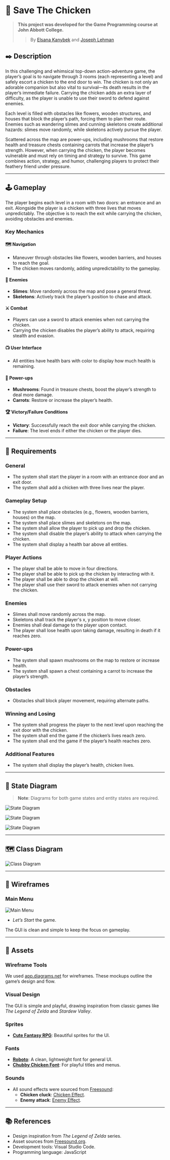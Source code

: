 # 🐔 Save The Chicken

> **This project was developed for the Game Programming course at John Abbott College.**  
>> By [Elsana Kanybek](https://github.com/elkanybek) and [Joseph Lehman](https://github.com/joeyl83) 


## ✒️ **Description**  
In this challenging and whimsical top-down action-adventure game, the player’s goal is to navigate through 3 rooms (each representing a level) and safely escort a chicken to the end door to win. The chicken is not only an adorable companion but also vital to survival—its death results in the player’s immediate failure. Carrying the chicken adds an extra layer of difficulty, as the player is unable to use their sword to defend against enemies.

Each level is filled with obstacles like flowers, wooden structures, and houses that block the player’s path, forcing them to plan their route. Enemies such as wandering slimes and cunning skeletons create additional hazards: slimes move randomly, while skeletons actively pursue the player.  

Scattered across the map are power-ups, including mushrooms that restore health and treasure chests containing carrots that increase the player’s strength. However, when carrying the chicken, the player becomes vulnerable and must rely on timing and strategy to survive. This game combines action, strategy, and humor, challenging players to protect their feathery friend under pressure.

---

## 🕹️ **Gameplay**  
The player begins each level in a room with two doors: an entrance and an exit. Alongside the player is a chicken with three lives that moves unpredictably. The objective is to reach the exit while carrying the chicken, avoiding obstacles and enemies.  

### **Key Mechanics**  

#### 🗺️ **Navigation**  
- Maneuver through obstacles like flowers, wooden barriers, and houses to reach the goal.  
- The chicken moves randomly, adding unpredictability to the gameplay.  

#### 👾 **Enemies**  
- **Slimes**: Move randomly across the map and pose a general threat.  
- **Skeletons**: Actively track the player’s position to chase and attack.  

#### ⚔️ **Combat**  
- Players can use a sword to attack enemies when not carrying the chicken.  
- Carrying the chicken disables the player’s ability to attack, requiring stealth and evasion.  

#### 📺 **User Interface**  
- All entities have health bars with color to display how much health is remaining.

#### 🍄 **Power-ups**  
- **Mushrooms**: Found in treasure chests, boost the player’s strength to deal more damage.
- **Carrots**: Restore or increase the player’s health.

#### 🏆 **Victory/Failure Conditions**  
- **Victory**: Successfully reach the exit door while carrying the chicken.  
- **Failure**: The level ends if either the chicken or the player dies.  

---

## 📃 **Requirements**  

### **General**  
- The system shall start the player in a room with an entrance door and an exit door.  
- The system shall add a chicken with three lives near the player.  

### **Gameplay Setup**  
- The system shall place obstacles (e.g., flowers, wooden barriers, houses) on the map.  
- The system shall place slimes and skeletons on the map.  
- The system shall allow the player to pick up and drop the chicken.  
- The system shall disable the player’s ability to attack when carrying the chicken.  
- The system shall display a health bar above all entities.

### **Player Actions**  
- The player shall be able to move in four directions.  
- The player shall be able to pick up the chicken by interacting with it.  
- The player shall be able to drop the chicken at will.  
- The player shall use their sword to attack enemies when not carrying the chicken.  

### **Enemies**  
- Slimes shall move randomly across the map.  
- Skeletons shall track the player's x, y position to move closer.  
- Enemies shall deal damage to the player upon contact.  
- The player shall lose health upon taking damage, resulting in death if it reaches zero.  

### **Power-ups**  
- The system shall spawn mushrooms on the map to restore or increase health.  
- The system shall spawn a chest containing a carrot to increase the player’s strength.  

### **Obstacles**  
- Obstacles shall block player movement, requiring alternate paths.  

### **Winning and Losing**  
- The system shall progress the player to the next level upon reaching the exit door with the chicken.  
- The system shall end the game if the chicken’s lives reach zero.  
- The system shall end the game if the player’s health reaches zero.  

### **Additional Features**  
- The system shall display the player’s health, chicken lives. 

---

## 🤖 **State Diagram**  

> **Note**: Diagrams for both game states and entity states are required.  

![State Diagram](./assets/images/GameStateDiagram.png)  

![State Diagram](./assets/images/PlayerStateDiagram.png)  

![State Diagram](./assets/images/BotEntityStateDiagram.png)  

---

## 🗺️ **Class Diagram**  

![Class Diagram](./assets/images/ClassDiagram.png)  

---

## 🧵 **Wireframes**  

### **Main Menu**  
![Main Menu](./assets/images/MainMenu.jpg)  

- _Let’s Start_ the game. 

The GUI is clean and simple to keep the focus on gameplay.

---

## 🎨 **Assets**  

### **Wireframe Tools**  
We used [app.diagrams.net](https://app.diagrams.net/) for wireframes. These mockups outline the game’s design and flow.  

### **Visual Design**  
The GUI is simple and playful, drawing inspiration from classic games like *The Legend of Zelda* and *Stardew Valley*.  

### **Sprites**  
- **[Cute Fantasy RPG](https://kenmi-art.itch.io/cute-fantasy-rpg)**: Beautiful sprites for the UI.  

### **Fonts**  
- **[Roboto](https://fonts.google.com/specimen/Roboto)**: A clean, lightweight font for general UI.  
- **[Chubby Chicken Font](https://www.dafont.com)**: For playful titles and menus.

### **Sounds**  
- All sound effects were sourced from [Freesound](https://freesound.org):  
  - **Chicken cluck**: [Chicken Effect](https://freesound.org).  
  - **Enemy attack**: [Enemy Effect](https://freesound.org).  

---

## 📚 **References**  
- Design inspiration from *The Legend of Zelda* series.  
- Asset sources from [Freesound.org](https://freesound.org).  
- Development tools: Visual Studio Code.
- Programming language: JavaScript
